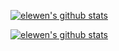 [![elewen's github stats](https://github-readme-stats.vercel.app/api?username=elewen&show_icons=true&theme=onedark)](https://github.com/elewen)

[![elewen's github stats](https://github-readme-stats.vercel.app/api/top-langs/?username=elewen&layout=compact&show_icons=true&theme=onedark)](https://github.com/elewen)
